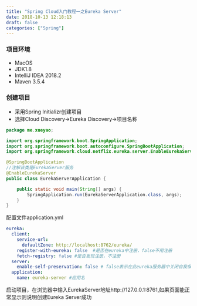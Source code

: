```yaml
---
title: "Spring Cloud入门教程一之Eureka Server"
date: 2018-10-13 12:18:13
draft: false
categories: ["Spring"]
---
```


### 项目环境
* MacOS
* JDK1.8
* IntelliJ IDEA 2018.2
* Maven 3.5.4

### 创建项目
* 采用Spring Initializr创建项目
* 选择Cloud Discovery->Eureka Discovery->项目名称

``` java
package me.xueyao;

import org.springframework.boot.SpringApplication;
import org.springframework.boot.autoconfigure.SpringBootApplication;
import org.springframework.cloud.netflix.eureka.server.EnableEurekaServer;

@SpringBootApplication
//注解该类是EurekaServer服务
@EnableEurekaServer
public class EurekaServerApplication {

    public static void main(String[] args) {
        SpringApplication.run(EurekaServerApplication.class, args);
    }
}
```

配置文件application.yml
``` yml
eureka:
  client:
    service-url:
      defaultZone: http://localhost:8762/eureka/
    register-with-eureka: false  #是否在eureka中注册，false不用注册
    fetch-registry: false #是否发现注册，不注册
  server:
    enable-self-preservation: false # false表示在此eureka服务器中关闭自我保护模式#server:#  port: 8761  #服务端口spring:
  application:
    name: eureka-server #应用名
```

启动项目，在浏览器中输入EurekaServer地址http://127.0.0.1:8761,如果页面能正常显示则说明创建Eureka Server成功

